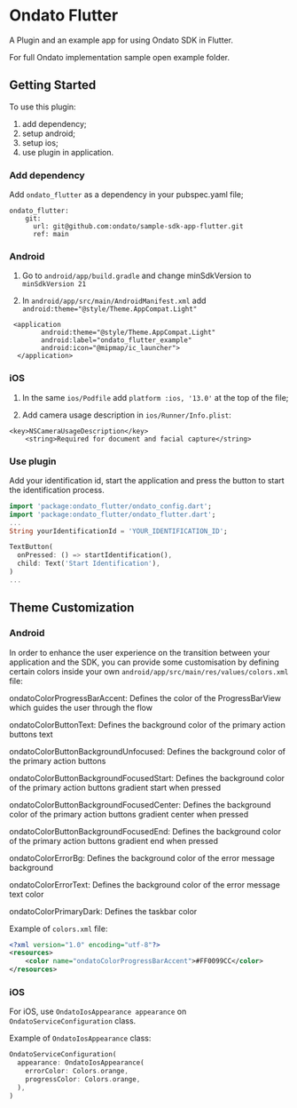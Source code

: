 # Ondato Flutter

A Plugin and an example app for using Ondato SDK in Flutter.

For full Ondato implementation sample open example folder.

## Getting Started

To use this plugin:

1. add dependency;
2. setup android;
3. setup ios;
4. use plugin in application.

### Add dependency

Add `ondato_flutter` as a dependency in your pubspec.yaml file;

```
ondato_flutter:
    git:
      url: git@github.com:ondato/sample-sdk-app-flutter.git
      ref: main
```

### Android

1. Go to `android/app/build.gradle` and change minSdkVersion to `minSdkVersion 21`

2. In `android/app/src/main/AndroidManifest.xml` add `android:theme="@style/Theme.AppCompat.Light"`

```
 <application
        android:theme="@style/Theme.AppCompat.Light"
        android:label="ondato_flutter_example"
        android:icon="@mipmap/ic_launcher">
  </application>
```

### iOS

1. In the same `ios/Podfile` add `platform :ios, '13.0'` at the top of the file;

2. Add camera usage description in `ios/Runner/Info.plist`:

```
<key>NSCameraUsageDescription</key>
	<string>Required for document and facial capture</string>
```

### Use plugin

Add your identification id, start the application and press the button to start the identification process.

```dart
import 'package:ondato_flutter/ondato_config.dart';
import 'package:ondato_flutter/ondato_flutter.dart';
...
String yourIdentificationId = 'YOUR_IDENTIFICATION_ID';

TextButton(
  onPressed: () => startIdentification(),
  child: Text('Start Identification'),
)
...
```

## Theme Customization

### Android

In order to enhance the user experience on the transition between your application and the SDK, you can provide some customisation by defining certain colors inside your own `android/app/src/main/res/values/colors.xml` file:

ondatoColorProgressBarAccent: Defines the color of the ProgressBarView which guides the user through the flow

ondatoColorButtonText: Defines the background color of the primary action buttons text

ondatoColorButtonBackgroundUnfocused: Defines the background color of the primary action buttons

ondatoColorButtonBackgroundFocusedStart: Defines the background color of the primary action buttons gradient start when pressed

ondatoColorButtonBackgroundFocusedCenter: Defines the background color of the primary action buttons gradient center when pressed

ondatoColorButtonBackgroundFocusedEnd: Defines the background color of the primary action buttons gradient end when pressed

ondatoColorErrorBg: Defines the background color of the error message background

ondatoColorErrorText: Defines the background color of the error message text color

ondatoColorPrimaryDark: Defines the taskbar color

Example of `colors.xml` file:

```xml
<?xml version="1.0" encoding="utf-8"?>
<resources>
    <color name="ondatoColorProgressBarAccent">#FF0099CC</color>
</resources>
```

### iOS

For iOS, use `OndatoIosAppearance appearance` on `OndatoServiceConfiguration` class.

Example of `OndatoIosAppearance` class:

```dart
OndatoServiceConfiguration(
  appearance: OndatoIosAppearance(
    errorColor: Colors.orange,
    progressColor: Colors.orange,
  ),
)
```
